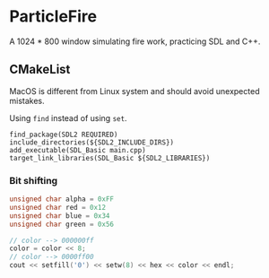 # ParticleFire

A 1024 * 800 window simulating fire work, practicing SDL and C++.

## CMakeList

MacOS is different from Linux system and should avoid unexpected mistakes.

Using `find` instead of using `set`.

```
find_package(SDL2 REQUIRED)
include_directories(${SDL2_INCLUDE_DIRS})
add_executable(SDL_Basic main.cpp)
target_link_libraries(SDL_Basic ${SDL2_LIBRARIES})
```

### Bit shifting

```C++
unsigned char alpha = 0xFF
unsigned char red = 0x12
unsigned char blue = 0x34
unsigned char green = 0x56

// color --> 000000ff
color = color << 8;
// color --> 0000ff00
cout << setfill('0') << setw(8) << hex << color << endl;

```